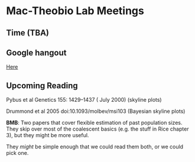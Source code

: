 # Mac-Theobio Lab Meetings

## Time (TBA)

## Google hangout
[Here](http://tinyurl.com/theobio-lab-meeting)

## Upcoming Reading

Pybus et al Genetics 155: 1429–1437 ( July 2000)  (skyline plots)

Drummond et al 2005 doi:10.1093/molbev/msi103    (Bayesian skyline plots)

**BMB**: Two papers that cover flexible estimation of past population sizes.
They skip over most of the coalescent basics (e.g. the stuff in Rice
chapter 3), but they might be more useful.

They *might* be simple enough that we could read them both, or we could
pick one.




